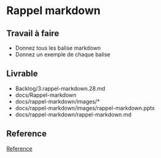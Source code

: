 # Rappel markdown

## Travail à faire

- Donnez tous les balise markdown
- Donnez un exemple de chaque balise

## Livrable
- Backlog/3.rappel-markdown.28.md
- docs/Rappel-markdown
- docs/rappel-markdown/images/*
- docs/rappel-markdown/images/rappel-markdown.pptx
- docs/rappel-markdown/rappel-markdown.md

## Reference

[Reference](https://www.markdownguide.org/) 
